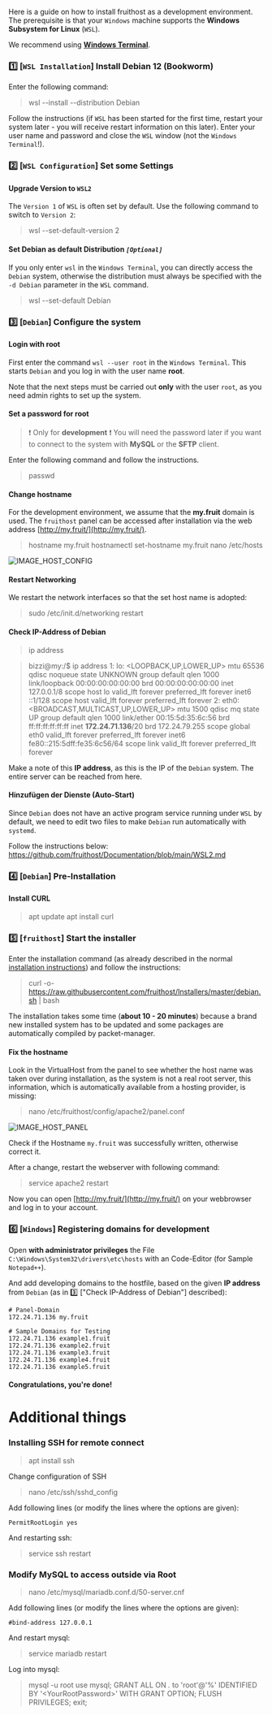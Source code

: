
Here is a guide on how to install fruithost as a development environment. The prerequisite is that your `Windows` machine supports the **Windows Subsystem for Linux** (`WSL`).

We recommend using [**Windows Terminal**](https://www.microsoft.com/store/productId/9N0DX20HK701?ocid=pdpshare).

### 1️⃣ [`WSL Installation`] Install Debian 12 (Bookworm)
Enter the following command:
> wsl --install --distribution Debian

Follow the instructions (if `WSL` has been started for the first time, restart your system later - you will receive restart information on this later).
Enter your user name and password and close the `WSL` window (not the `Windows Terminal`!).

### 2️⃣ [`WSL Configuration`] Set some Settings
#### Upgrade Version to `WSL2`
The `Version 1` of `WSL` is often set by default. Use the following command to switch to `Version 2`:
> wsl --set-default-version 2

#### Set Debian as default Distribution _`[Optional]`_
If you only enter `wsl` in the `Windows Terminal`, you can directly access the `Debian` system, otherwise the distribution must always be specified with the `-d Debian` parameter in the `WSL` command.
> wsl --set-default Debian

### 3️⃣ [`Debian`]  Configure the system
#### Login with root
First enter the command `wsl --user root` in the `Windows Terminal`. This starts `Debian` and you log in with the user name **root**. 

Note that the next steps must be carried out **only** with the user `root`, as you need admin rights to set up the system.

#### Set a password for root
> ❗ Only for **development** ❗
> You will need the password later if you want to connect to the system with **MySQL** or the **SFTP** client.

Enter the following command and follow the instructions.
> passwd

#### Change hostname
For the development environment, we assume that the **my.fruit** domain is used. The `fruithost` panel can be accessed after installation via the web address [http://my.fruit/](http://my.fruit/).

> hostname my.fruit
> hostnamectl set-hostname my.fruit
> nano /etc/hosts

![IMAGE_HOST_CONFIG]

####  Restart Networking
We restart the network interfaces so that the set host name is adopted:
> sudo /etc/init.d/networking restart

#### Check IP-Address of Debian
> ip address

> bizzi@my:/$ ip address
> 1: lo: <LOOPBACK,UP,LOWER_UP> mtu 65536 qdisc noqueue state UNKNOWN group default qlen 1000
>    link/loopback 00:00:00:00:00:00 brd 00:00:00:00:00:00
>    inet 127.0.0.1/8 scope host lo
>       valid_lft forever preferred_lft forever
>    inet6 ::1/128 scope host
>       valid_lft forever preferred_lft forever
> 2: eth0: <BROADCAST,MULTICAST,UP,LOWER_UP> mtu 1500 qdisc mq state UP group default qlen 1000
>    link/ether 00:15:5d:35:6c:56 brd ff:ff:ff:ff:ff:ff
>    inet **172.24.71.136**/20 brd 172.24.79.255 scope global eth0
>       valid_lft forever preferred_lft forever
>    inet6 fe80::215:5dff:fe35:6c56/64 scope link
>      valid_lft forever preferred_lft forever

Make a note of this **IP address**, as this is the IP of the `Debian` system. The entire server can be reached from here.

#### Hinzufügen der Dienste (Auto-Start)
Since `Debian` does not have an active program service running under `WSL` by default, we need to edit two files to make `Debian` run automatically with `systemd`.

Follow the instructions below:
https://github.com/fruithost/Documentation/blob/main/WSL2.md

### 4️⃣ [`Debian`]  Pre-Installation
#### Install CURL
> apt update
> apt install curl

### 5️⃣ [`fruithost`] Start the installer
Enter the installation command (as already described in the normal [installation instructions](https://github.com/fruithost/Documentation/blob/main/Installation.md)) and follow the instructions:
> curl -o- https://raw.githubusercontent.com/fruithost/Installers/master/debian.sh | bash

The installation takes some time (**about 10 - 20 minutes**) because a brand new installed system has to be updated and some packages are automatically compiled by packet-manager.

#### Fix the hostname
Look in the VirtualHost from the panel to see whether the host name was taken over during installation, as the system is not a real root server, this information, which is automatically available from a hosting provider, is missing:

> nano /etc/fruithost/config/apache2/panel.conf

![IMAGE_HOST_PANEL]

Check if the Hostname `my.fruit` was successfully written, otherwise correct it.

After a change, restart the webserver with following command:
> service apache2 restart

Now you can open [http://my.fruit/](http://my.fruit/) on your webbrowser and log in to your account.

### 6️⃣ [`Windows`]  Registering domains for development
Open **with administrator privileges** the File `C:\Windows\System32\drivers\etc\hosts` with an Code-Editor (for Sample `Notepad++`).

And add developing domains to the hostfile, based on the given **IP address** from `Debian` (as in 3️⃣ ["Check IP-Address of Debian"] described):
```
# Panel-Domain
172.24.71.136 my.fruit

# Sample Domains for Testing
172.24.71.136 example1.fruit
172.24.71.136 example2.fruit
172.24.71.136 example3.fruit
172.24.71.136 example4.fruit
172.24.71.136 example5.fruit
```
#### Congratulations, you're done!

# Additional things
### Installing SSH for remote connect
> apt install ssh

Change configuration of SSH
> nano /etc/ssh/sshd_config

Add following lines (or modify the lines where the options are given):
```
PermitRootLogin yes
```
And restarting ssh:
> service ssh restart

### Modify MySQL to access outside via Root
> nano /etc/mysql/mariadb.conf.d/50-server.cnf

Add following lines (or modify the lines where the options are given):
```
#bind-address 127.0.0.1
```
And restart mysql:
> service mariadb restart

Log into mysql:
> mysql -u root
> use mysql; GRANT ALL ON *.* to 'root'@'%' IDENTIFIED BY '&lt;YourRootPassword&gt;' WITH GRANT OPTION;
> FLUSH PRIVILEGES;
> exit;

[IMAGE_HOST_CONFIG]: -
[IMAGE_HOST_PANEL]: -
